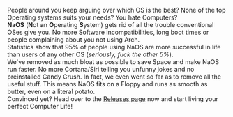 People around you keep arguing over which OS is the best? None of the top Operating systems suits your needs?  You hate Computers? <br>
**NaOS** (**N**ot **a**n **O**perating **S**ystem) gets rid of all the trouble conventional OSes give you. No more  Software incompatibilities, long boot times or people complaining about you not using Arch.<br>
Statistics show that 95% of people using NaOS are more successful in life than users of any other OS (*seriously, fuck the other 5%*).<br>
We've removed as much bloat as possible to save Space and make NaOS run faster. No more Cortana/Siri telling you unfunny jokes and no preinstalled Candy Crush. In fact, we even went so far as to remove all the useful stuff. This means NaOS fits on a Floppy and runs as smooth as butter, even on a literal potato.<br>
Convinced yet? Head over to the [Releases page](https://github.com/Fisch03/NaOS/releases) now and start living your perfect Computer Life!
